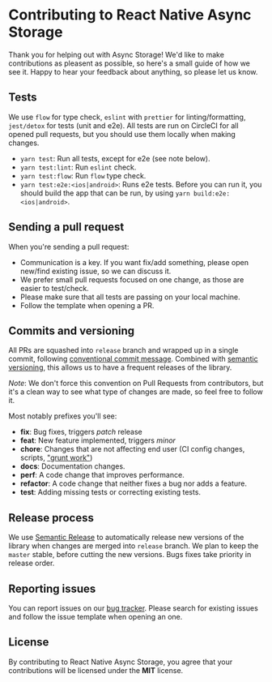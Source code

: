 # Contributing to React Native Async Storage

Thank you for helping out with Async Storage!
We'd like to make contributions as pleasent as possible, so here's a small guide of how we see it. Happy to hear your feedback about anything, so please let us know.


## Tests
We use `flow` for type check, `eslint` with `prettier` for linting/formatting, `jest/detox` for tests (unit and e2e). All tests are run on CircleCI for all opened pull requests, but you should use them locally when making changes.

* `yarn test`: Run all tests, except for e2e (see note below).
* `yarn test:lint`: Run `eslint` check.
* `yarn test:flow`: Run `flow` type check.
* `yarn test:e2e:<ios|android>`: Runs e2e tests. Before you can run it, you should build the app that can be run, by using `yarn build:e2e:<ios|android>`.


## Sending a pull request
When you're sending a pull request:

* Communication is a key. If you want fix/add something, please open new/find existing issue, so we can discuss it.
* We prefer small pull requests focused on one change, as those are easier to test/check.
* Please make sure that all tests are passing on your local machine.
* Follow the template when opening a PR.


## Commits and versioning
All PRs are squashed into `release` branch and wrapped up in a single commit, following [conventional commit message](https://www.conventionalcommits.org/en/v1.0.0-beta.3). Combined with [semantic versioning](https://semver.org/), this allows us to have a frequent releases of the library.

*Note*: We don't force this convention on Pull Requests from contributors, but it's a clean way to see what type of changes are made, so feel free to follow it. 


Most notably prefixes you'll see:

* **fix**: Bug fixes, triggers *patch* release
* **feat**: New feature implemented, triggers *minor* 
* **chore**: Changes that are not affecting end user (CI config changes, scripts, ["grunt work"](https://stackoverflow.com/a/26944812/3510245))
* **docs**: Documentation changes.
* **perf**: A code change that improves performance.
* **refactor**: A code change that neither fixes a bug nor adds a feature.
* **test**: Adding missing tests or correcting existing tests.


## Release process
We use [Semantic Release](http://semantic-release.org) to automatically release new versions of the library when changes are merged into `release` branch. We plan to keep the `master` stable, before cutting the new versions. Bugs fixes take priority in release order.

## Reporting issues
You can report issues on our [bug tracker](https://github.com/react-native-community/react-native-async-storage/issues). Please search for existing issues and follow the issue template when opening an one.


## License
By contributing to React Native Async Storage, you agree that your contributions will be licensed under the **MIT** license.